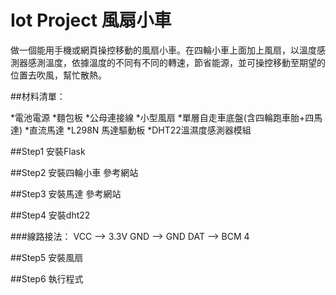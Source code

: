 # Iot Project 風扇小車
做一個能用手機或網頁操控移動的風扇小車。在四輪小車上面加上風扇，以溫度感測器感測溫度，依據溫度的不同有不同的轉速，節省能源，並可操控移動至期望的位置去吹風，幫忙散熱。

##材料清單：

*電池電源
*麵包板
*公母連接線
*小型風扇
*單層自走車底盤(含四輪跑車胎+四馬達)
*直流馬達
*L298N 馬達驅動板
*DHT22溫濕度感測器模組

##Step1 安裝Flask


##Step2 安裝四輪小車
參考網站

##Step3 安裝馬達
參考網站

##Step4 安裝dht22 

###線路接法：
VCC --> 3.3V
GND --> GND
DAT --> BCM 4

##Step5 安裝風扇

##Step6 執行程式
